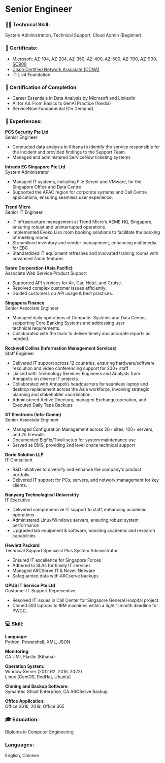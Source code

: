 # Senior Engineer

### 👨‍💻 Technical Skill: 
System Administration, Technical Support, Cloud Admin (Beginner)

### 📃 Certificate:
- Microsoft: [AZ-104](https://learn.microsoft.com/api/credentials/share/en-gb/OngHockSoon-8999/76F5FABDCAF05B98?sharingId=343CE5989FD29592), [AZ-204](https://learn.microsoft.com/api/credentials/share/en-gb/OngHockSoon-8999/7D03550A692CF07C?sharingId=343CE5989FD29592), [AZ-350](https://learn.microsoft.com/api/credentials/share/en-gb/OngHockSoon-8999/357416EE6CF411C8?sharingId=343CE5989FD29592), [AZ-400](https://learn.microsoft.com/api/credentials/share/en-gb/OngHockSoon-8999/95713F6D6A977650?sharingId=343CE5989FD29592), [AZ-500](https://learn.microsoft.com/api/credentials/share/en-gb/OngHockSoon-8999/357416EE6CF411C8?sharingId=343CE5989FD29592), [AZ-700](https://learn.microsoft.com/api/credentials/share/en-gb/OngHockSoon-8999/4C92C8AEF85C7008?sharingId=343CE5989FD29592), [AZ-900](https://learn.microsoft.com/api/credentials/share/en-gb/OngHockSoon-8999/AE4A0378F2DA049F?sharingId=343CE5989FD29592), [SC900](https://learn.microsoft.com/api/credentials/share/en-gb/OngHockSoon-8999/815782374434F707?sharingId=343CE5989FD29592)
- [Cisco Certified Network Associate (CCNA)](https://www.credly.com/badges/34b104b8-5b6c-4a7d-bcfb-a9913771ded1/public_url)
- ITIL v4 Foundation

### 📃 Certification of Completion 
- Career Essentials in Data Analysis by Microsoft and LinkedIn
- AI for All: From Basics to GenAI Practice (Nvidia)
- ServiceNow Fundamental (On Demand)

### 💼 Experiences:

**PCS Security Pte Ltd** \
Senior Engineer

- Conducted data analysis in Kibana to identify the service responsible for the incident and provided findings to the Support 
  Team.
- Managed and administered ServiceNow ticketing systems
  
**Intrado EC Singapore Pte Ltd** \
System Administrator

- Managed IT systems, including File Server and VMware, for the Singapore Office and Data Centre
- Supported the APAC region for corporate systems and Call Centre applications, ensuring seamless user experience.

**Trend Micro** \
Senior IT Engineer

- IT infrastructure management at Trend Micro's AEME HQ, Singapore, ensuring robust and uninterrupted operations.
- Implemented Evoko Liso room booking solutions to facilitate the booking of meeting rooms.
- Streamlined inventory and vendor management, enhancing multimedia for EBC
- Standardized IT equipment refreshes and innovated training rooms with advanced Zoom features

**Sabre Corporation (Asia Pacific)** \
Associate Web Service Product Support

- Supported API services for Air, Car, Hotel, and Cruise.
- Resolved complex customer issues efficiently.
- Guided customers on API usage & best practices.

**Singapura Finance** \
Senior Associate Engineer

- Managed daily operations of Computer Systems and Data Center, supporting Core Banking Systems and addressing user  
  technical requirements.
- Collaborated with the team to deliver timely and accurate reports as needed.

**Rockwell Collins (Information Management Services)** \
Staff Engineer

- Delivered IT support across 12 countries, ensuring hardware/software resolution and video conferencing support for 200+ staff
- Liaised with Technology Services Engineers and Analysts from Annapolis on diverse IT projects.
- Collaborated with Annapolis headquarters for seamless laptop and desktop replacement across the Asia workforce, involving strategic  
  planning and stakeholder coordination.
- Administered Active Directory, managed Exchange operation, and Executed Daily Tape Backups

**ST Electronic (Info-Comm)** \
Senior Associate Engineer

- Managed Configuration Management across 20+ sites, 100+ servers, and 25 firewalls
- Documented BigFix/Tivoli setup for system maintenance use
- Served as BMS, providing 2nd level onsite technical support

**Doric Solution LLP** \
IT Consultant

- R&D initiatives to diversify and enhance the company's product portfolio.
- Delivered IT support for PCs, servers, and network management for key clients.

**Nanyang Technological Universtity** \
IT Executive

- Delivered comprehensive IT support to staff, enhancing academic operations
- Administered Linux/Windows servers, ensuring robust system performance
- Upgraded lab equipment & software, boosting academic and research capabilities

**Hewlett Packard** \
Technical Support Specialist Plus System Administrator

- Ensured IT excellence for Singapore Forces
- Adhered to SLAs for timely IT services
- Managed ARCServe IT & Novell Netware
- Safeguarded data with ARCserve backups

**OPUS IT Service Pte Ltd** \
Customer IT Support Representive

- Resolved IT issues in Call Center for Singapore General Hospital project.
- Cloned 500 laptops to IBM machines within a tight 1-month deadline for PWCC.

### 💻 Skill:
**Language:**\
Python, Powershell, XML, JSON

**Monitoring:**\
CA UMI, Elastic (Kibana)

**Operation System:** \
Window Server (2012 R2, 2016, 2022) \
Linux (CentOS, RedHat, Ubuntu)

**Cloning and Backup Software:** \
Symantec Ghost Enterprise, CA ARCServe Backup

**Office Application:** \
Office 2016, 2019, Office 365

### 🎓 Education:
Diploma in Computer Engineering

### Languages:
English, Chinese
